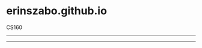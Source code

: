# erinszabo.github.io
CS160

----------------------------------------

----------------------------------------
